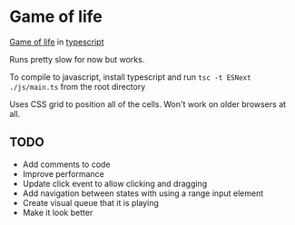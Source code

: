 # Game of life

[Game of life](https://en.wikipedia.org/wiki/Conway%27s_Game_of_Life) in [typescript](https://www.typescriptlang.org/)

Runs pretty slow for now but works.

To compile to javascript, install typescript and run `tsc -t ESNext ./js/main.ts` from the root directory

Uses CSS grid to position all of the cells. Won't work on older browsers at all.

## TODO

- Add comments to code
- Improve performance
- Update click event to allow clicking and dragging
- Add navigation between states with using a range input element
- Create visual queue that it is playing
- Make it look better